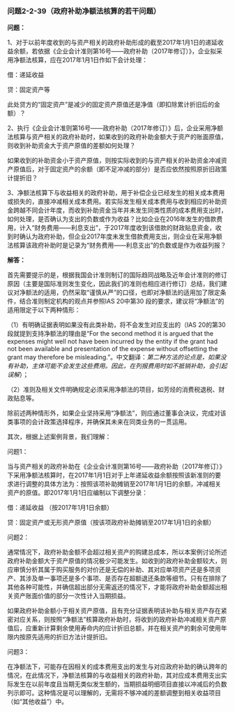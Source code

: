 ### 问题2-2-39（政府补助净额法核算的若干问题）

**问题：**

1、对于以前年度收到的与资产相关的政府补助形成的截至2017年1月1日的递延收益余额，若依据《企业会计准则第16号——政府补助（2017年修订）》，企业拟采用净额法核算，应在2017年1月1日作如下会计处理：

借：递延收益

贷：固定资产等

此处贷方的“固定资产”是减少的固定资产原值还是净值（即扣除累计折旧后的金额）？

2、执行《企业会计准则第16号——政府补助（2017年修订）》后，企业采用净额法核算与资产相关的政府补助时，如果收到的政府补助金额大于资产的账面原值，则收到补助资金大于资产原值的差额如何处理？

如果收到的补助资金小于资产原值，则按实际收到的与资产相关的补助资金冲减资产原值后，对于固定资产的余额（即不足冲减的部分）是否应依然按照原折旧政策计提折旧？

3、净额法核算下与收益相关的政府补助，用于补偿企业已经发生的相关成本费用或损失的，直接冲减相关成本费用。若实际发生相关成本费用与收到相应的补助资金跨越不同会计年度，而收到补助资金当年并未发生同类性质的成本费用支出时，如何处理，是否确认为支出的负数或作为收益？比如企业在2016年发生的借款费用，计入“财务费用——利息支出”，于2017年度收到该借款的财政贴息资金，收到时确认为政府补助，但企业2017年度未发生借款费用支出，则企业在采用净额法核算该政府补助时是记录为“财务费用——利息支出”的负数或是作为收益列报？

**解答：**

首先需要提示的是，根据我国会计准则制订的国际趋同战略及近年会计准则的修订原因（主要是国际准则发生变化，因此我们的准则也相应进行修订）总结，我们建议对净额法的适用，仍然采取“谨慎从严”的口径，也即对净额法的适用加了限定条件，结合准则制定机构的观点并参照IAS
20中第30 段的要求，建议将“净额法”的适用限定于以下两种情形：

（1）有明确证据表明如果没有此类补助，将不会发生对应支出的（IAS
20的第30段就提到支持净额法的理由是“For the second method it is argued that the
expenses might well not have been incurred by the entity if the grant had not
been available and presentation of the expense without offsetting the grant may
therefore be
misleading.”。中文翻译：*第二种方法的论点是，如果没有补助，主体可能不会发生这些费用。因此，在列报费用时如不抵销补助，会引起误解*）；

（2）准则及相关文件明确规定必须采用净额法的项目，如芳烃的消费税退税、财政贴息等。

除前述两种情形外，如果企业坚持采用“净额法”，则应通过董事会决议，完成对该类事项的会计政策选择程序，并确保其未来在同类业务的一贯运用。

其次，根据上述案例背景，我们理解：

问题1：

当与资产相关的政府补助在《企业会计准则第16号——政府补助（2017年修订）》下采用净额法核算时，在2017年1月1日对于上年递延收益余额按照该新准则的要求进行调整的具体方法为：按照该项补助摊销至2017年1月1日的余额，冲减相关资产的原值。即2017年1月1日应编制以下调整分录：

借：递延收益 （按2017年1月1日余额）

贷：固定资产或无形资产原值（按该项政府补助摊销至2017年1月1日的余额）

问题2：

通常情况下，政府补助金额不会超过相关资产的购建总成本，所以本案例讨论所述政府补助金额大于资产原值的情况极少可能发生。如收到的政府补助金额较大，则应审慎分析其属于购买服务的对价还是无偿的补助、其对应单项资产还是多项资产、其涉及单一事项还是多个事项、是否存在超额退还条款等细节。只有在排除了其他各种可能性，并确信超出部分无需返还的情况下，才能将政府补助金额超出相关资产账面价值的部分一次性计入当期损益。

如果政府补助金额小于相关资产原值，且有充分证据表明该补助与相关资产存在紧密对应关系，则按照“净额法”核算政府补助时，将收到的政府补助冲减相关资产原值后，应重新计算剩余使用寿命内的应计折旧总额，并在相关资产的剩余可使用年限内按原先适用的折旧方法计提折旧。

问题3：

在净额法下，可能存在因相关的成本费用支出的发生与对应政府补助的确认跨年的情况，在此情况下，净额法核算的与收益相关的政府补助，其对应成本费用支出实际发生在以前年度且当期无类似发生额的，当期损益明细项目直接以冲减后的负数列示即可。这种情况是可以理解的，无需将不够冲减的差额调整到相关收益项目（如“其他收益”）中。
